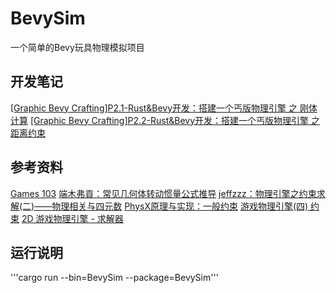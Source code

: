 # BevySim
一个简单的Bevy玩具物理模拟项目
## 开发笔记
[[Graphic Bevy Crafting]P2.1-Rust&Bevy开发：搭建一个丐版物理引擎 之 刚体计算](https://zhuanlan.zhihu.com/p/697385211)
[[Graphic Bevy Crafting]P2.2-Rust&Bevy开发：搭建一个丐版物理引擎 之 距离约束](https://zhuanlan.zhihu.com/p/698324642)
## 参考资料
[Games 103](https://www.bilibili.com/video/BV12Q4y1S73g/)
[端木弗貢：常见几何体转动惯量公式推导](https://zhuanlan.zhihu.com/p/466928586)
[jeffzzz：物理引擎之约束求解(二)——物理相关与四元数](https://zhuanlan.zhihu.com/p/384586923)
[PhysX原理与实现：一般约束](https://zhuanlan.zhihu.com/p/352361696)
[游戏物理引擎(四) 约束](https://zhuanlan.zhihu.com/p/143003234)
[2D 游戏物理引擎 - 求解器](https://www.zhihu.com/question/40135989/answer/3328739914)
## 运行说明
'''cargo run --bin=BevySim --package=BevySim'''